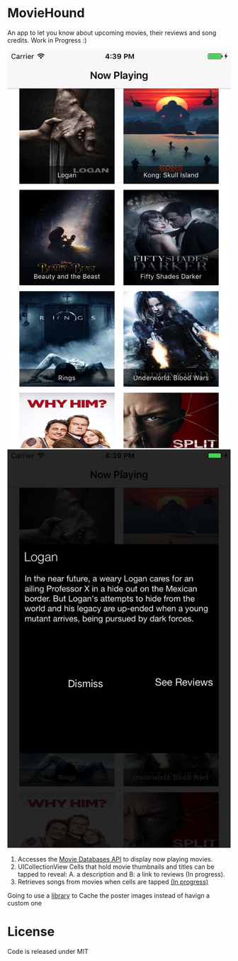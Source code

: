 # MovieHound
An app to let you know about upcoming movies, their reviews and song credits. Work in Progress :) 

![Screenshot](ScreenShots/NowPlaying.png)
![Screenshot](ScreenShots/Detail.png)

1. Accesses the [Movie Databases API](https://www.themoviedb.org/documentation/api) to display now playing movies.
2. UICollectionView Cells that hold movie thumbnails and titles can be tapped to reveal: A. a description and  B: a link to reviews (In progress). 
3. Retrieves songs from movies when cells are tapped [(In progress)](https://github.com/bereket6725/MovieHound/issues/2)


Going to use a [library](https://github.com/rs/SDWebImage) to Cache the poster images instead of havign a custom one 


# License 
Code is released under MIT 
